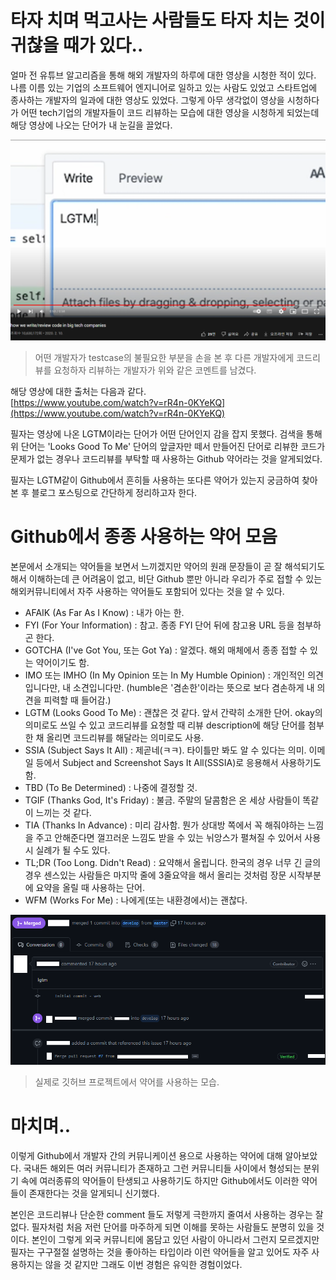 # 타자 치며 먹고사는 사람들도 타자 치는 것이 귀찮을 때가 있다..

얼마 전 유튜브 알고리즘을 통해 해외 개발자의 하루에 대한 영상을 시청한 적이 있다. 나름 이름 있는 기업의 소프트웨어 엔지니어로 일하고 있는 사람도 있었고 스타트업에 종사하는 개발자의 일과에 대한 영상도 있었다. 그렇게 아무 생각없이 영상을 시청하다가 어떤 tech기업의 개발자들이 코드 리뷰하는 모습에 대한 영상을 시청하게 되었는데 해당 영상에 나오는 단어가 내 눈길을 끌었다.
   
<img src="https://github.com/bnbong/Myblog_posts/blob/master/posts/Development/20220626124544/LGTM.png?raw=true" width="100%" height="30%" title="lgtm" alt="lgtm"></img>
 > 어떤 개발자가 testcase의 불필요한 부분을 손을 본 후 다른 개발자에게 코드리뷰를 요청하자 리뷰하는 개발자가 위와 같은 코멘트를 남겼다.
   
해당 영상에 대한 출처는 다음과 같다.   
[https://www.youtube.com/watch?v=rR4n-0KYeKQ](https://www.youtube.com/watch?v=rR4n-0KYeKQ)

필자는 영상에 나온 LGTM이라는 단어가 어떤 단어인지 감을 잡지 못했다. 검색을 통해 위 단어는 'Looks Good To Me' 단어의 앞글자만 떼서 만들어진 단어로 리뷰한 코드가 문제가 없는 경우나 코드리뷰를 부탁할 때 사용하는 Github 약어라는 것을 알게되었다. 

필자는 LGTM같이 Github에서 흔히들 사용하는 또다른 약어가 있는지 궁금하여 찾아본 후 블로그 포스팅으로 간단하게 정리하고자 한다.

# Github에서 종종 사용하는 약어 모음

본문에서 소개되는 약어들을 보면서 느끼겠지만 약어의 원래 문장들이 곧 잘 해석되기도 해서 이해하는데 큰 어려움이 없고, 비단 Github 뿐만 아니라 우리가 주로 접할 수 있는 해외커뮤니티에서 자주 사용하는 약어들도 포함되어 있다는 것을 알 수 있다.


 - AFAIK (As Far As I Know) : 내가 아는 한.
 - FYI (For Your Information) : 참고. 종종 FYI 단어 뒤에 참고용 URL 등을 첨부하곤 한다.
 - GOTCHA (I've Got You, 또는 Got Ya) : 알겠다. 해외 매체에서 종종 접할 수 있는 약어이기도 함.
 - IMO 또는 IMHO (In My Opinion 또는 In My Humble Opinion) : 개인적인 의견입니다만, 내 소견입니다만. (humble은 '겸손한'이라는 뜻으로 보다 겸손하게 내 의견을 피력할 때 들어감.)
 - LGTM (Looks Good To Me) : 괜찮은 것 같다. 앞서 간략히 소개한 단어. okay의 의미로도 쓰일 수 있고 코드리뷰를 요청할 때 리뷰 description에 해당 단어를 첨부한 채 올리면 코드리뷰를 해달라는 의미로도 사용.
 - SSIA (Subject Says It All) : 제곧네(ㅋㅋ). 타이틀만 봐도 알 수 있다는 의미. 이메일 등에서 Subject and Screenshot Says It All(SSSIA)로 응용해서 사용하기도 함.
 - TBD (To Be Determined) : 나중에 결정할 것.
 - TGIF (Thanks God, It's Friday) : 불금. 주말의 달콤함은 온 세상 사람들이 똑같이 느끼는 것 같다.
 - TIA (Thanks In Advance) : 미리 감사함. 뭔가 상대방 쪽에서 꼭 해줘야하는 느낌을 주고 안해준다면 껄끄러운 느낌도 받을 수 있는 뉘앙스가 펼쳐질 수 있어서 사용시 실례가 될 수도 있다.
 - TL;DR (Too Long. Didn't Read) : 요약해서 올립니다. 한국의 경우 너무 긴 글의 경우 센스있는 사람들은 마지막 줄에 3줄요약을 해서 올리는 것처럼 장문 시작부분에 요약을 올릴 때 사용하는 단어.
 - WFM (Works For Me) : 나에게(또는 내환경에서)는 괜찮다.

<img src="https://github.com/bnbong/Myblog_posts/blob/master/posts/Development/20220626124544/real_lgtm.png?raw=true" width="100%" height="30%" title="lgtm_real" alt="lgtm_real"></img>
 > 실제로 깃허브 프로젝트에서 약어를 사용하는 모습.
   
# 마치며..

이렇게 Github에서 개발자 간의 커뮤니케이션 용으로 사용하는 약어에 대해 알아보았다. 국내든 해외든 여러 커뮤니티가 존재하고 그런 커뮤니티들 사이에서 형성되는 분위기 속에 여러종류의 약어들이 탄생되고 사용하기도 하지만 Github에서도 이러한 약어들이 존재한다는 것을 알게되니 신기했다.

본인은 코드리뷰나 단순한 comment 들도 저렇게 극한까지 줄여서 사용하는 경우는 잘 없다. 필자처럼 처음 저런 단어를 마주하게 되면 이해를 못하는 사람들도 분명히 있을 것이다. 본인이 그렇게 외국 커뮤니티에 몸담고 있던 사람이 아니라서 그런지 모르겠지만 필자는 구구절절 설명하는 것을 좋아하는 타입이라 이런 약어들을 알고 있어도 자주 사용하지는 않을 것 같지만 그래도 이번 경험은 유익한 경험이었다.
